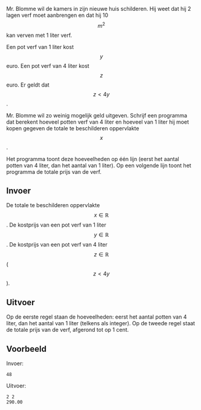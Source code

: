Mr. Blomme wil de kamers in zijn nieuwe huis schilderen. Hij weet dat hij 2 lagen verf moet aanbrengen en dat hij 10 $$m^2$$ kan verven met 1 liter verf. 

Een pot verf van 1 liter kost $$y$$ euro. Een pot verf van 4 liter kost $$z$$ euro. Er geldt dat $$z < 4y$$.

Mr. Blomme wil zo weinig mogelijk geld uitgeven. Schrijf een programma dat berekent hoeveel potten verf van 4 liter en hoeveel van 1 liter hij moet kopen gegeven de totale te
beschilderen oppervlakte $$x$$. 

Het programma toont deze hoeveelheden op één lijn (eerst het aantal potten van 4 liter, dan het aantal van 1 liter).
Op een volgende lijn toont het programma de totale prijs van de verf.

## Invoer
De totale te beschilderen oppervlakte $$x \in \mathbb{R}$$.
De kostprijs van een pot verf van 1 liter $$y \in \mathbb{R}$$.
De kostprijs van een pot verf van 4 liter $$z \in \mathbb{R}$$ ($$z < 4y$$).

## Uitvoer
Op de eerste regel staan de hoeveelheden: eerst het aantal potten van 4 liter, dan het aantal van 1 liter (telkens als integer).
Op de tweede regel staat de totale prijs van de verf, afgerond tot op 1 cent.

## Voorbeeld
Invoer:
```
48
```
Uitvoer:
```
2 2
290.00
```
